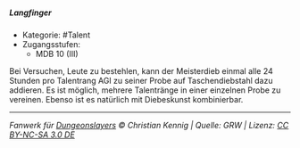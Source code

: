 <!---
Dies ist ein Fanwerk für DUNGEONSLAYERS © von Christian Kennig

Quellen:      [Dungeonslayers Grundregelwerk](https://dungeonslayers.net/download/Dungeonslayers4.pdf)
              [Talentbeschreibungen](https://www.f-space.de/ds4/tools-talentcards.html)
License:      [CC-BY-NC-SA 4.0](https://creativecommons.org/licenses/by-nc-sa/4.0/deed.de)
Richtlinien:  [Fanwerkrichtlinien](https://www.dungeonslayers.net/fanwerk-richtlinien/)
Autor:        Zauberlehrling
-->

##### Langfinger

- Kategorie: #Talent
- Zugangsstufen:
  - MDB 10 (III)

Bei Versuchen, Leute zu bestehlen, kann der Meisterdieb einmal alle 24 Stunden pro Talentrang AGI zu seiner Probe auf Taschendiebstahl dazu addieren. Es ist möglich, mehrere Talentränge in einer einzelnen Probe zu vereinen. Ebenso ist es natürlich mit Diebeskunst kombinierbar.

---

_Fanwerk für [Dungeonslayers](https://www.dungeonslayers.net/) © Christian Kennig | Quelle: GRW | Lizenz: [CC BY-NC-SA 3.0 DE](https://creativecommons.org/licenses/by-nc-sa/3.0/de/)_
